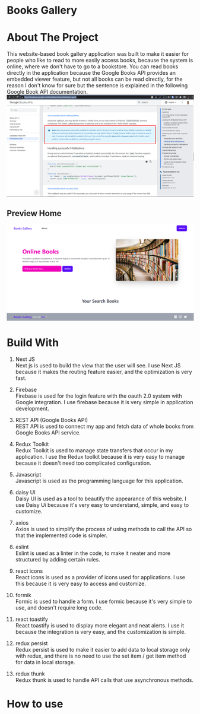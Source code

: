 # Books Gallery

# About The Project

This website-based book gallery application was built to make it easier for people who like to read to more easily access books, because the system is online, where we don't have to go to a bookstore. You can read books directly in the application because the Google Books API provides an embedded viewer feature, but not all books can be read directly, for the reason I don't know for sure but the sentence is explained in the following Google Book API documentation.
![PREVIEW-HOME!](/public/assets/image/embed-viewer-issue.png)

## Preview Home

![PREVIEW-HOME!](/public/assets/image/preview-home.png)

# Build With

1. Next JS </br>
   Next js is used to build the view that the user will see. I use Next JS because it makes the routing feature easier, and the optimization is very fast.

2. Firebase </br>
   Firebase is used for the login feature with the oauth 2.0 system with Google integration. I use firebase because it is very simple in application development.

3. REST API (Google Books API) </br>
   REST API is used to connect my app and fetch data of whole books from Google Books API service.

4. Redux Toolkit </br>
   Redux Toolkit is used to manage state transfers that occur in my application. I use the Redux toolkit because it is very easy to manage because it doesn't need too complicated configuration.

5. Javascript </br>
   Javascript is used as the programming language for this application.

6. daisy UI </br>
   Daisy UI is used as a tool to beautify the appearance of this website. I use Daisy Ui because it's very easy to understand, simple, and easy to customize.

7. axios </br>
   Axios is used to simplify the process of using methods to call the API so that the implemented code is simpler.

8. eslint </br>
   Eslint is used as a linter in the code, to make it neater and more structured by adding certain rules.

9. react icons </br>
   React icons is used as a provider of icons used for applications. I use this because it is very easy to access and customize.

10. formik </br>
    Formic is used to handle a form. I use formic because it's very simple to use, and doesn't require long code.

11. react toastify </br>
    React toastify is used to display more elegant and neat alerts. I use it because the integration is very easy, and the customization is simple.

12. redux persist </br>
    Redux persist is used to make it easier to add data to local storage only with redux, and there is no need to use the set item / get item method for data in local storage.

13. redux thunk </br>
    Redux thunk is used to handle API calls that use asynchronous methods.

# How to use

<!-- ## Preview home after search the books -->

<!-- ![PREVIEW-HOME!](/public/assets/image/preview-search.png) -->

<!-- ## Preview detail book with embed book -->

<!-- ![PREVIEW-HOME!](/public/assets/image/preview-detail-book-with-embed-book.png) -->
